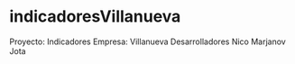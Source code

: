 # indicadoresVillanueva

Proyecto: Indicadores
Empresa: Villanueva
Desarrolladores
Nico Marjanov
Jota
